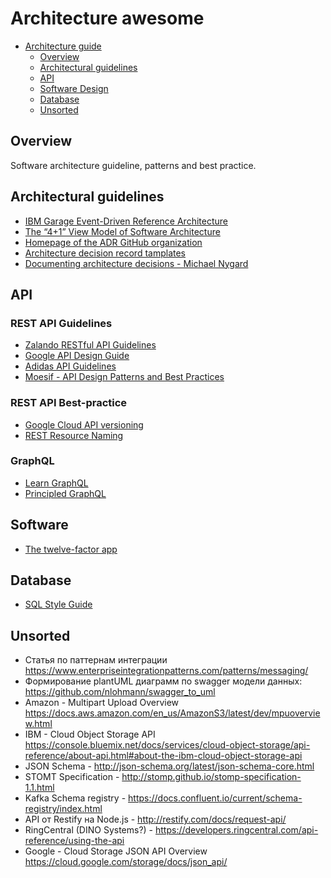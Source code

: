 # Architecture awesome

- [Architecture guide](#architecture-guide)
  - [Overview](#overview)
  - [Architectural guidelines](#architectural-guidelines)
  - [API](#api)
  - [Software Design](#software)
  - [Database](#database)
  - [Unsorted](#unsorted)

## Overview

Software architecture guideline, patterns and best practice.

## Architectural guidelines

- [IBM Garage Event-Driven Reference Architecture](https://ibm-cloud-architecture.github.io/refarch-eda)
- [The “4+1” View Model of Software Architecture](docs/4+1view-architecture.pdf)
- [Homepage of the ADR GitHub organization](https://adr.github.io/)
- [Architecture decision record tamplates](https://github.com/joelparkerhenderson/architecture_decision_record)
- [Documenting architecture decisions - Michael Nygard](http://thinkrelevance.com/blog/2011/11/15/documenting-architecture-decisions)

## API

### REST API Guidelines

- [Zalando RESTful API Guidelines](https://opensource.zalando.com/restful-api-guidelines/)
- [Google API Design Guide](https://cloud.google.com/apis/design)
- [Adidas API Guidelines](https://adidas.gitbook.io/api-guidelines/)
- [Moesif - API Design Patterns and Best Practices](https://www.moesif.com/blog/api-guide/api-design-guidelines)

### REST API Best-practice

- [Google Cloud API versioning](https://cloud.google.com/blog/products/gcp/api-design-which-version-of-versioning-is-right-for-you)
- [REST Resource Naming](https://restfulapi.net/resource-naming)

### GraphQL

- [Learn GraphQL](https://graphql.org/learn)
- [Principled GraphQL](https://principledgraphql.com)

## Software

- [The twelve-factor app](https://12factor.net)

## Database

- [SQL Style Guide](https://www.sqlstyle.guide)

## Unsorted

- Статья по паттернам интеграции https://www.enterpriseintegrationpatterns.com/patterns/messaging/
- Формирование plantUML диаграмм по swagger модели данных: https://github.com/nlohmann/swagger_to_uml
- Amazon - Multipart Upload Overview https://docs.aws.amazon.com/en_us/AmazonS3/latest/dev/mpuoverview.html
- IBM - Cloud Object Storage API https://console.bluemix.net/docs/services/cloud-object-storage/api-reference/about-api.html#about-the-ibm-cloud-object-storage-api
- JSON Schema - http://json-schema.org/latest/json-schema-core.html
- STOMT Specification - http://stomp.github.io/stomp-specification-1.1.html
- Kafka Schema registry - https://docs.confluent.io/current/schema-registry/index.html
- API от Restify на Node.js - http://restify.com/docs/request-api/
- RingCentral (DINO Systems?) - https://developers.ringcentral.com/api-reference/using-the-api
- Google - Cloud Storage JSON API Overview https://cloud.google.com/storage/docs/json_api/
